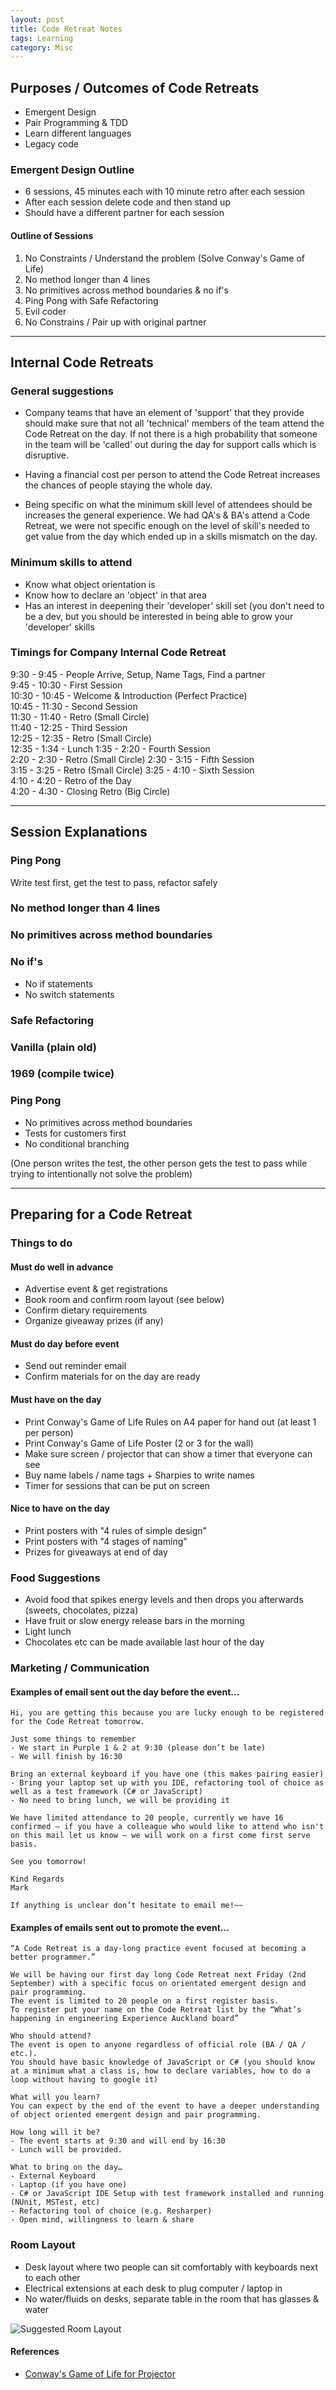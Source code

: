 ```yaml
---
layout: post
title: Code Retreat Notes
tags: Learning
category: Misc
---
```

## Purposes / Outcomes of Code Retreats

- Emergent Design  
- Pair Programming & TDD
- Learn different languages
- Legacy code

### Emergent Design Outline

- 6 sessions, 45 minutes each with 10 minute retro after each session  
- After each session delete code and then stand up  
- Should have a different partner for each session  

#### Outline of Sessions

1. No Constraints / Understand the problem (Solve Conway's Game of Life)  
2. No method longer than 4 lines   
3. No primitives across method boundaries & no if's
4. Ping Pong with Safe Refactoring 
5. Evil coder 
6. No Constrains / Pair up with original partner  

-------------------------------------------------------------------------------------------------------------

## Internal Code Retreats

### General suggestions

- Company teams that have an element of 'support' that they provide should make sure that not all 'technical' members of the team attend the Code Retreat on the day. If not there is a high probability that someone in the team will be 'called' out during the day for support calls which is disruptive.  

- Having a financial cost per person to attend the Code Retreat increases the chances of people staying the whole day.  

- Being specific on what the minimum skill level of attendees should be increases the general experience. We had QA's & BA's attend a Code Retreat, we were not specific enough on the level of skill's needed to get value from the day which ended up in a skills mismatch on the day.  

### Minimum skills to attend

- Know what object orientation is  
- Know how to declare an 'object' in that area
- Has an interest in deepening their 'developer' skill set (you don't need to be a dev, but you should be interested in being able to grow your 'developer' skills  

### Timings for Company Internal Code Retreat  

9:30 - 9:45 	- People Arrive, Setup, Name Tags, Find a partner  
9:45 - 10:30 	- First Session  
10:30 - 10:45 	- Welcome & Introduction (Perfect Practice)  
10:45 - 11:30 	- Second Session  
11:30 - 11:40 	- Retro (Small Circle)  
11:40 - 12:25 	- Third Session  
12:25 - 12:35 	- Retro (Small Circle)  
12:35 - 1:34 	- Lunch
1:35 - 2:20 	- Fourth Session  
2:20 - 2:30 	- Retro (Small Circle) 
2:30 - 3:15	- Fifth Session  
3:15 - 3:25	- Retro (Small Circle) 
3:25 - 4:10	- Sixth Session  
4:10 - 4:20	- Retro of the Day  
4:20 - 4:30	- Closing Retro (Big Circle)  



-------------------------------------------------------------------------------------------------------------

## Session Explanations

### Ping Pong  

Write test first, get the test to pass, refactor safely  

### No method longer than 4 lines

### No primitives across method boundaries


### No if's  

- No if statements  
- No switch statements  

### Safe Refactoring  

### Vanilla (plain old)  

### 1969 (compile twice)  

### Ping Pong    

- No primitives across method boundaries  
- Tests for customers first  
- No conditional branching  

(One person writes the test, the other person gets the test to pass while trying to intentionally not solve the problem)   

-------------------------------------------------------------------------------------------------------------

## Preparing for a Code Retreat

### Things to do

#### Must do well in advance  

- Advertise event & get registrations  
- Book room and confirm room layout (see below)  
- Confirm dietary requirements  
- Organize giveaway prizes (if any)  

#### Must do day before event

- Send out reminder email
- Confirm materials for on the day are ready

#### Must have on the day

- Print Conway's Game of Life Rules on A4 paper for hand out (at least 1 per person)  
- Print Conway's Game of Life Poster (2 or 3 for the wall)   
- Make sure screen / projector that can show a timer that everyone can see  
- Buy name labels / name tags + Sharpies to write names  
- Timer for sessions that can be put on screen  

#### Nice to have on the day

- Print posters with "4 rules of simple design"  
- Print posters with "4 stages of naming"  
- Prizes for giveaways at end of day  

### Food Suggestions

- Avoid food that spikes energy levels and then drops you afterwards (sweets, chocolates, pizza)  
- Have fruit or slow energy release bars in the morning  
- Light lunch  
- Chocolates etc can be made available last hour of the day  

### Marketing / Communication

#### Examples of email sent out the day before the event...

~~~
Hi, you are getting this because you are lucky enough to be registered for the Code Retreat tomorrow.
 
Just some things to remember
- We start in Purple 1 & 2 at 9:30 (please don’t be late)
- We will finish by 16:30

Bring an external keyboard if you have one (this makes pairing easier)
- Bring your laptop set up with you IDE, refactoring tool of choice as well as a test framework (C# or JavaScript)
- No need to bring lunch, we will be providing it
 
We have limited attendance to 20 people, currently we have 16 confirmed – if you have a colleague who would like to attend who isn't on this mail let us know – we will work on a first come first serve basis.
 
See you tomorrow!
 
Kind Regards
Mark
 
If anything is unclear don’t hesitate to email me!~~
~~~

#### Examples of emails sent out to promote the event...  

~~~
“A Code Retreat is a day-long practice event focused at becoming a better programmer.”
 
We will be having our first day long Code Retreat next Friday (2nd September) with a specific focus on orientated emergent design and pair programming.
The event is limited to 20 people on a first register basis.
To register put your name on the Code Retreat list by the “What’s happening in engineering Experience Auckland board”
 
Who should attend?
The event is open to anyone regardless of official role (BA / QA / etc.). 
You should have basic knowledge of JavaScript or C# (you should know at a minimum what a class is, how to declare variables, how to do a loop without having to google it)  
 
What will you learn?  
You can expect by the end of the event to have a deeper understanding of object oriented emergent design and pair programming.
 
How long will it be?
- The event starts at 9:30 and will end by 16:30  
- Lunch will be provided.  
 
What to bring on the day…
- External Keyboard  
- Laptop (if you have one)  
- C# or JavaScript IDE Setup with test framework installed and running (NUnit, MSTest, etc)  
- Refactoring tool of choice (e.g. Resharper)  
- Open mind, willingness to learn & share  
~~~

### Room Layout

- Desk layout where two people can sit comfortably with keyboards next to each other
- Electrical extensions at each desk to plug computer / laptop in  
- No water/fluids on desks, separate table in the room that has glasses & water

<img class="img-responsive" alt="Suggested Room Layout" src="{{ site.url }}/assets/images/CodeRetreat-SuggestedRoomLayout.jpg">

#### References ####

- <a href="{{ site.url }}/assets/documents/CodeRetreat-GOL-Projector.zip">Conway's Game of Life for Projector</a>  
